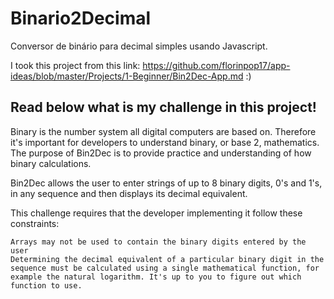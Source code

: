# Binario2Decimal
Conversor de binário para decimal simples usando Javascript.

I took this project from this link: https://github.com/florinpop17/app-ideas/blob/master/Projects/1-Beginner/Bin2Dec-App.md :)

Read below what is my challenge in this project!
----------------------------------------------------------------------------------------------------------------------------------------

Binary is the number system all digital computers are based on. Therefore it's important for developers to understand binary, or base 2, mathematics. The purpose of Bin2Dec is to provide practice and understanding of how binary calculations.

Bin2Dec allows the user to enter strings of up to 8 binary digits, 0's and 1's, in any sequence and then displays its decimal equivalent.

This challenge requires that the developer implementing it follow these constraints:

    Arrays may not be used to contain the binary digits entered by the user
    Determining the decimal equivalent of a particular binary digit in the sequence must be calculated using a single mathematical function, for example the natural logarithm. It's up to you to figure out which function to use.
